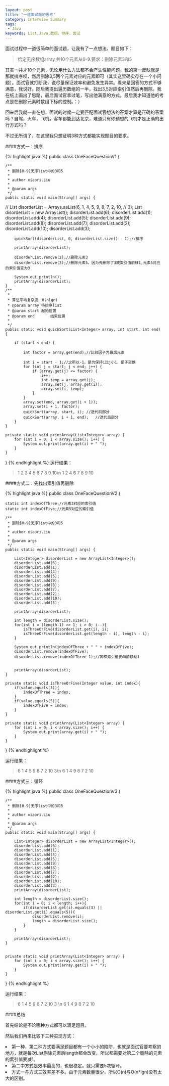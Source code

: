 ```yaml
---
layout: post
title: "一道面试题的思考"
category: Interview Summary
tags:
 - Java
keywords: List,Java,数组，排序，面试
---
```


面试过程中一道很简单的面试题，让我有了一点想法。题目如下：

<blockquote>
	给定无序数组array,共10个元素从0-9.要求：删除元素3和5
</blockquote>

其实一共才10个元素，无论用什么方法都不会产生性能问题，我的第一反映就是那就排序呗，然后删除3,5两个元素对应的元素即可（其实这里确实存在一个小问题）。面试官就打断我，说尽量保证效率和避免发生异常。看来是回答的方式不够满意，我说好。随后我提出遍历数组的一半，找出3,5对应索引值然后再删除。我在纸上画出了思路，最后面试官拿过笔，写出他满意的方式。最后我才知道他的考点是在删除元素时数组下标的控制。：）

回来后我就一直在想，面试的时候一定要匹配面试官想法的答案才算是正确的答案吗？自驾，火车，飞机，客车都能到达北京，难道只有你预想的飞机才是正确的出行方式吗？

不过无所谓了，在这里我只想证明3种方式都能实现题目的要求。

####方式一：排序

{% highlight java %}
public class OneFaceQuestionV1 {

	/**
	 * 删除[0-9]无序list中的3和5
	 * 
	 * author xiaori.Liu
	 * 
	 * @param args
	 */
	public static void main(String[] args) {

//		List<Integer> disorderList = Arrays.asList(6, 1, 4, 5, 9, 8, 7, 2, 10,
//				3);
		List<Integer> disorderList = new ArrayList<Integer>();
		disorderList.add(6);
		disorderList.add(1);
		disorderList.add(4);
		disorderList.add(5);
		disorderList.add(9);
		disorderList.add(8);
		disorderList.add(7);
		disorderList.add(2);
		disorderList.add(10);
		disorderList.add(3);
		
		
		quickSort(disorderList, 0, disorderList.size() - 1);//排序
		
		printArray(disorderList);
		
		disorderList.remove(2);//删除元素3
		disorderList.remove(3);//删除元素5，因为先删除了3故索引值前移1,元素5对应的索引值变为3
		
		System.out.println();
		printArray(disorderList);
	}
	/**
	 * 
	 * 算法平均复杂度：Θ(nlgn)
	 * @param array 待排序list
	 * @param start	起始位置
	 * @param end		结束位置
	 * 
	 */
	public static void quickSort(List<Integer> array, int start, int end) {

		if (start < end) {
			
			int factor = array.get(end);//比较因子为最后元素

			int i = start - 1;//之所以-1，是为保持i比j小1，便于交换
			for (int j = start; j < end; j++) {
				if (array.get(j) <= factor) {
					i++;
					int temp = array.get(j);
					array.set(j, array.get(i));
					array.set(i, temp);
				}
			}
			array.set(end, array.get(i + 1));
			array.set(i + 1, factor);
			quickSort(array, start, i);	//迭代前部分
			quickSort(array, i + 1, end);	//迭代后部分
		}
	}

	private static void printArray(List<Integer> array) {
		for (int i = 0; i < array.size(); i++) {
			System.out.print(array.get(i) + " ");
		}
	}

}
{% endhighlight %}
运行结果：
<blockquote>
1 2 3 4 5 6 7 8 9 10\n 
1 2 4 6 7 8 9 10 
</blockquote>

####方式二：先找出索引值再删除

{% highlight java %}
public class OneFaceQuestionV2 {
	
	
	static int indexOfThree;//元素3对应的索引值
	static int indexOfFive;//元素5对应的索引值
	
	/**
	 * 删除[0-9]无序list中的3和5
	 * 
	 * author xiaori.Liu
	 * 
	 * @param args
	 */
	public static void main(String[] args) {

		List<Integer> disorderList = new ArrayList<Integer>();
		disorderList.add(6);
		disorderList.add(1);
		disorderList.add(4);
		disorderList.add(5);
		disorderList.add(9);
		disorderList.add(8);
		disorderList.add(7);
		disorderList.add(2);
		disorderList.add(10);
		disorderList.add(3);
		
		printArray(disorderList);
		
		int length = disorderList.size();
		for(int i = (length-1) >> 1; i > 0; i--){
			isThreeOrFive(disorderList.get(i), i);
			isThreeOrFive(disorderList.get(length - i), length - i);
		}
		
		System.out.println(indexOfThree + " " + indexOfFive);
		disorderList.remove(indexOfFive);
		disorderList.remove(indexOfThree-1);//同样索引值要向前移动1
		
		
		printArray(disorderList);
	}
	
	private static void isThreeOrFive(Integer value, int index){
		if(value.equals(3)){
			indexOfThree = index;
		}
		if(value.equals(5)){
			indexOfFive = index;
		}
	}

	private static void printArray(List<Integer> array) {
		for (int i = 0; i < array.size(); i++) {
			System.out.print(array.get(i) + " ");
		}
	}
}
{% endhighlight %}

运行结果：
<blockquote>
6 1 4 5 9 8 7 2 10 3\n
6 1 4 9 8 7 2 10 
</blockquote>

####方式三：循环

{% highlight java %}
public class OneFaceQuestionV3 {
	
	
	/**
	 * 删除[0-9]无序list中的3和5
	 * 
	 * author xiaori.Liu
	 * 
	 * @param args
	 */
	public static void main(String[] args) {

		List<Integer> disorderList = new ArrayList<Integer>();
		disorderList.add(6);
		disorderList.add(1);
		disorderList.add(4);
		disorderList.add(5);
		disorderList.add(9);
		disorderList.add(8);
		disorderList.add(7);
		disorderList.add(2);
		disorderList.add(10);
		disorderList.add(3);
		printArray(disorderList);
		
		int length = disorderList.size();
		for(int i = 0; i < length; i++){
			if(disorderList.get(i).equals(3) || disorderList.get(i).equals(5)){
				disorderList.remove(i);
				length = disorderList.size();
			}
		}
		
		printArray(disorderList);
	}
	

	private static void printArray(List<Integer> array) {
		for (int i = 0; i < array.size(); i++) {
			System.out.print(array.get(i) + " ");
		}
	}
}
{% endhighlight %}

运行结果：

<blockquote>
6 1 4 5 9 8 7 2 10 3 \n
6 1 4 9 8 7 2 10 
</blockquote>

####总结

首先结论是不论哪种方式都可以满足题目。

然后我们再来比较下三种实现方式：
<li>
第一种，第二种方式要满足题目都有一个小小的陷阱，也就是面试官要考察的地方，就是每次List删除元素后length都会改变。所以都需要对第二个删除的元素的索引值要减1。
</li>

<li>
第二中方式是效率最高的，也很稳定。就只需要5次循环。
</li>

<li>
方式一与方式三效率差不多。由于元素数量很少，所以O(n)与O(n*lgn)没有太大的区别。
</li>